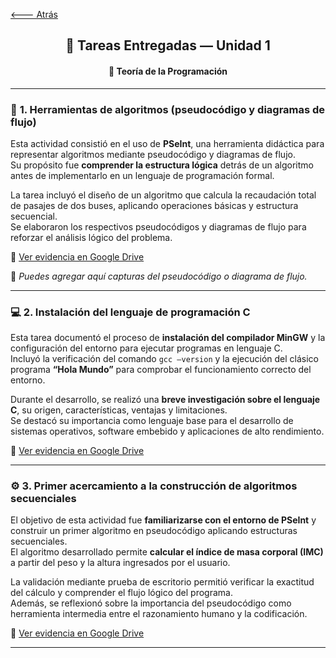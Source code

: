 [🡐 Atrás](Unidad1.md)

<div align="center">

<h2>🧰 Tareas Entregadas — Unidad 1</h2>
<h4>📘 Teoría de la Programación</h4>

</div>

---

### 🧩 **1. Herramientas de algoritmos (pseudocódigo y diagramas de flujo)**  

Esta actividad consistió en el uso de **PSeInt**, una herramienta didáctica para representar algoritmos mediante pseudocódigo y diagramas de flujo.  
Su propósito fue **comprender la estructura lógica** detrás de un algoritmo antes de implementarlo en un lenguaje de programación formal.

La tarea incluyó el diseño de un algoritmo que calcula la recaudación total de pasajes de dos buses, aplicando operaciones básicas y estructura secuencial.  
Se elaboraron los respectivos pseudocódigos y diagramas de flujo para reforzar el análisis lógico del problema.

📎 [Ver evidencia en Google Drive](https://drive.google.com/file/d/1-I2cvUTzuWSGtgOe1XZIsz71YMkp65zS/view?usp=drive_link)

📸 *Puedes agregar aquí capturas del pseudocódigo o diagrama de flujo.*

---

### 💻 **2. Instalación del lenguaje de programación C**

Esta tarea documentó el proceso de **instalación del compilador MinGW** y la configuración del entorno para ejecutar programas en lenguaje C.  
Incluyó la verificación del comando `gcc –version` y la ejecución del clásico programa **“Hola Mundo”** para comprobar el funcionamiento correcto del entorno.

Durante el desarrollo, se realizó una **breve investigación sobre el lenguaje C**, su origen, características, ventajas y limitaciones.  
Se destacó su importancia como lenguaje base para el desarrollo de sistemas operativos, software embebido y aplicaciones de alto rendimiento.

📎 [Ver evidencia en Google Drive](https://drive.google.com/file/d/1b1Ur_kMKeU9k04GcLIZIawUuAqiWVT-p/view?usp=drive_link)


---

### ⚙️ **3. Primer acercamiento a la construcción de algoritmos secuenciales**

El objetivo de esta actividad fue **familiarizarse con el entorno de PSeInt** y construir un primer algoritmo en pseudocódigo aplicando estructuras secuenciales.  
El algoritmo desarrollado permite **calcular el índice de masa corporal (IMC)** a partir del peso y la altura ingresados por el usuario.

La validación mediante prueba de escritorio permitió verificar la exactitud del cálculo y comprender el flujo lógico del programa.  
Además, se reflexionó sobre la importancia del pseudocódigo como herramienta intermedia entre el razonamiento humano y la codificación.

📎 [Ver evidencia en Google Drive](https://drive.google.com/file/d/1e7mNGtbxsC5VQjppqWy-X7XFlr1HeL0K/view?usp=drive_link)


---


